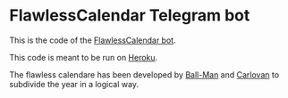 # FlawlessCalendar Telegram bot

This is the code of the [FlawlessCalendar bot](https://telegram.me/flawlesscalendar_bot).  

This code is meant to be run on [Heroku](heroku.com).  

The flawless calendare has been developed by [Ball-Man](https://github.com/Ball-Man) and [Carlovan](https://github.com/Carlovan) to subdivide the year in a logical way.